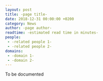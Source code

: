 ```yaml
---
layout: post
title: -page title-
date: 2018-12-31 00:00:00 +0200
category: News
author: -page author-
readtime: -estimated read time in minutes-
people:
 - -related people 1-
 - -related people 2-
domains: 
 - -domain 1-
 - -domain 2-
---
```


To be documented